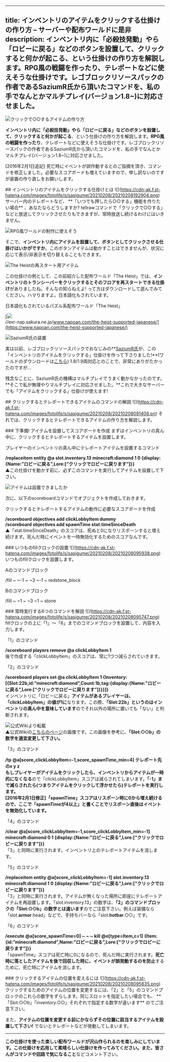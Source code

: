 
---
title: インベントリのアイテムをクリックする仕掛けの作り方 – サーバーや配布ワールドに是非
description: インベントリ内に「必殺技発動」やら「ロビーに戻る」などのボタンを設置して、クリックすると何かが起こる、という仕掛けの作り方を解説します。RPG風の戦闘を作ったり、テレポートなどに使えそうな仕掛けです。レゴブロックリソースパックの作者であるSaziumR氏から頂いたコマンドを、私の手でなんとかマルチプレイ(バージョン1.8~)に対応させました。
---

![クリックで○○するアイテムの作り方](https://cdn-ak.f.st-hatena.com/images/fotolife/s/sasigume/20210208/20210208100419.png)

**インベントリ内に「必殺技発動」やら「ロビーに戻る」などのボタンを設置して、クリックすると何かが起こる**、という仕掛けの作り方を解説します。**RPG風の戦闘を作ったり**、テレポートなどに使えそうな仕掛けです。レゴブロックリソースパックの作者であるSaziumR氏から頂いたコマンドを、私の手でなんとかマルチプレイ(バージョン1.8~)に対応させました。

\[2016年2月1日追記\] 死亡時にイベントが誤作動するとのご指摘を頂き、コマンドを修正しました。必要なスコアボードも増えていますので、申し訳ないのですが装置の作り直しをお願いします。

\## インベントリのアイテムをクリックする仕掛けとは !\[\](https://cdn-ak.f.st-hatena.com/images/fotolife/s/sasigume/20210208/20210208192904.png) サーバー内のテレポートなど、 \*\*「いつでも押したら○○する」機能を作りたい場合\*\* 、あなたならどうしますか? tellrawコマンドで「クリックで○○する」などと放送してクリックさせたりもできますが、常時放送し続けるわけにはいきません。

![RPG風ワールドの制作に使えそう](https://cdn-ak.f.st-hatena.com/images/fotolife/s/sasigume/20210208/20210208100920.png)

そこで、**インベントリ内にアイテムを設置して、ボタンとしてクリックさせる仕掛けはいかがですか**。このボタンアイテムは動かすことはできませんが、状況に応じて表示/非表示を切り替えることもできます。

![The Heistの再スタート用アイテム](https://cdn-ak.f.st-hatena.com/images/fotolife/s/sasigume/20210208/20210208095739.png)

この仕掛けの例として、この前紹介した配布ワールド「The Heist」では、**インベントリのトランシーバーをクリックするとそのフロアを再スタートできる仕掛け**がありましたね。そんなの知らねえよ! って方はダウンロードして遊んでみてください。ハマりますよ。日本語化もされています。

日本語化もされているパズル系配布ワールド「The Heist」

[![](https://cdn-ak.f.st-hatena.com/images/fotolife/s/sasigume/20210208/20210208121942.png)  
//exr-nap.sakura.ne.jp/www.napoan.com/the-heist-supported-japanese/](https://www.napoan.com/the-heist-supported-japanese/)

![SaziumR氏の装置](https://cdn-ak.f.st-hatena.com/images/fotolife/s/sasigume/20210208/20210208095833.png)

実は以前、レゴブロックリソースパックでおなじみの**[SaziumR氏](https://twitter.com/SaziumR)が、この「インベントリのアイテムをクリックする」仕掛けを作って下さりました!**(ワールドのダウンロードは[こちら](http://www.dropbox.com/s/fnkfzv0hnndrja4/SaziumR%E3%81%AE%E3%82%B3%E3%83%9E%E3%83%B3%E3%83%89%E6%A9%9F%E6%A7%8B2.zip?dl=0)) 1.8/1.9両対応とのことで、非常にありがたかったのですが…

残念なことに、SaziumR氏の機構はマルチプレイでうまく動かなかったのです。**そこで私が無理やりマルチプレイに対応させました。**これで大きなサーバーでも「アイテムをクリックする」仕掛けが使えます!

\## クリックするとテレポートできるアイテムのコマンドの解説 !\[\](https://cdn-ak.f.st-hatena.com/images/fotolife/s/sasigume/20210208/20210208091408.pn) それでは、クリックするとテレポートできるアイテムの作り方を解説します。

\### 下準備! アイテムを設置してスコアボードを作成 まずはインベントリの真ん中に、クリックするとテレポートするアイテムを設置します。

プレイヤーのインベントリの真ん中にテレポートアイテムを設置するコマンド

**/replaceitem entity @a slot.inventory.13 minecraft:diamond 1 0 {display:{Name:”ロビーに戻る”,Lore:\[“クリックでロビーに戻ります”\]}}**  
▲この仕掛けを動かす前に、必ずこのコマンドを実行してアイテムを設置して下さい。

![アイテムは設置できましたか](https://cdn-ak.f.st-hatena.com/images/fotolife/s/sasigume/20210208/20210208123232.png)

次に、以下のscoreboardコマンドでオブジェクトを作成しておきます。

クリックするとテレポートするアイテムの動作に必要なスコアボードを作成

**/scoreboard objectives add clickLobbyItem dummy**  
**/scoreboard objectives add spawnTime stat.timeSinceDeath**  
▲「stat.timeSinceDeath」のスコアは、死ぬと0になりリスポーンすると増え続けます。死んだ時にイベントを一時無効化するためのスコアなんです。

\### いつものfillクロックの設置 !\[\](https://cdn-ak.f.st-hatena.com/images/fotolife/s/sasigume/20210208/20210208095938.png) いつものfillクロックを設置します。

Aのコマンドブロック

/fill ~ ~-1 ~ ~3 ~-1 ~ redstone\_block

Bのコマンドブロック

/fill ~ ~1 ~ ~3 ~1 ~ stone

\### 常時実行する6つのコマンドを解説 !\[\](https://cdn-ak.f.st-hatena.com/images/fotolife/s/sasigume/20210208/20210208095747.png) fillクロックの上に「1」～「6」までのコマンドブロックを設置して、内容を入力します。

「1」のコマンド

**/scoreboard players remove @a clickLobbyItem 1**  
後で作成する「clickLobbyItem」のスコアは、常に1づつ減らされていきます。

「2」のコマンド

**/scoreboard players set @a clickLobbyItem 1 {Inventory:\[{Slot:22b,id:”minecraft:diamond”,Count:1b,tag:{display:{Name:”ロビーに戻る”,Lore:\[“クリックでロビーに戻ります”\]}}}\]}**  
インベントリに「ロビーに戻る」**アイテムがあるプレイヤーは、「clickLobbyItem」の値が1に**なります。この際、**「Slot:22b」というのはインベントリの真ん中を意味しています**のでそれ以外の場所に置いても「ない」と判断されます。

![公式Wikiより転載](//hydra-media.cursecdn.com/minecraft.gamepedia.com/b/b2/Items_slot_number.png)  
▲公式Wikiの[こちらのページ](http://minecraft.gamepedia.com/Player.dat_format#Inventory_slot_numbers)の画像です。この画像を参考に、**「Slot:○○b」の数字を適宜変更して下さい。**

「3」のコマンド

**/tp @a\[score\_clickLobbyItem\=-1,score\_spawnTime\_min=4\] テレポート先のx y z**  
**もしプレイヤーがアイテムをクリックしたら、インベントリからアイテムが一時的になくなる**ので「clickLobbyItem」スコアは減らされてしまいます。**「-1」まで減らされたら(つまりアイテムをクリックして浮かせたら)**テレポートを実行します。  
\[2016年2月1日修正\]「spawnTime」スコアはリスポーン時に0から増え続けるので、ここで**「spawnTimeが4以上」と書くことでリスポーン直後はイベントを無効化しています。**

「4」のコマンド

**/clear @a\[score\_clickLobbyItem\=-1,score\_clickLobbyItem\_min=-1\] minecraft:diamond 0 1 {display:{Name:”ロビーに戻る”,Lore:\[“クリックでロビーに戻ります”\]}}**  
「3」と同時に実行されます。インベントリ上のテレポートアイテムを消します。

「5」のコマンド

**/replaceitem entity @a\[score\_clickLobbyItem\=-1\] slot.inventory.13 minecraft:diamond 1 0 {display:{Name:”ロビーに戻る”,Lore:\[“クリックでロビーに戻ります”\]}}**  
「3」と同時に実行されます。アイテムが無くなった場所に即座にテレポートアイテムを再設置します。「slot.inventory.13」の数字は、**「2」のコマンドブロックの「Slot:○○b」の数字とは違います**のでご注意下さい。例えば装備なら「slot.**armor**.head」などで、手持ちバーなら「slot.**hotbar**.○○」です。

「6」のコマンド

**/execute @a\[score\_spawnTime=0\] ~ ~ ~ kill @e\[type=Item,c=1\] {Item:{id:”minecraft:diamond”,Name:”ロビーに戻る”,Lore:\[“クリックでロビーに戻ります”\]}}**  
「spawnTime」スコアは死亡時に0になるので、死んだ時に実行されます。**死亡時に落としたアイテムを後で回収した時に、イベントが誤発動するのを防止**するために、死亡時にアイテムを消します。

\### クリックするアイテムの位置を変えるには !\[\](https://cdn-ak.f.st-hatena.com/images/fotolife/s/sasigume/20210208/20210208095635.png) クリックするためのアイテムの位置を変更するには、「2」と「5」のコマンドブロックのこれらの数字をずらします。同じスロットを指定したい場合でも、 \*\*「Slot:○○b」「inventory.○○」それぞれで指定する数字が違います\*\* のでご注意下さい。

また、**アイテムの位置を変更する前にかならずその位置に該当するアイテムを設置して下さい!** でないとテレポートなどが発動してしまいます。

---

**この仕掛けを使った楽しい配布ワールドが沢山作られるのを楽しみにしています。**この仕掛けを応用して素晴らしい仕掛けを作ってみてください。また、皆さんが**コマンドや回路で気になること**などコメント下さい。
